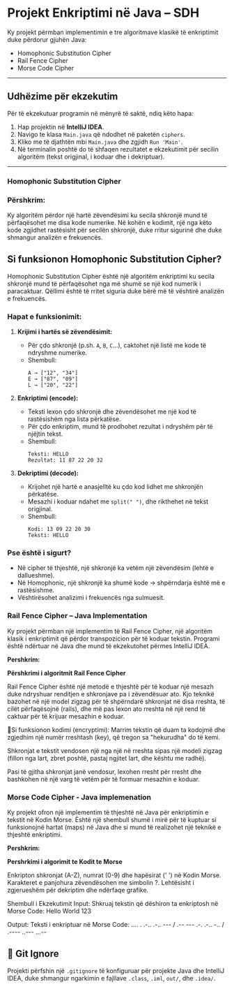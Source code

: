 # Projekt Enkriptimi në Java – SDH

Ky projekt përmban implementimin e tre algoritmave klasikë të enkriptimit duke përdorur gjuhën Java:

- Homophonic Substitution Cipher
-  Rail Fence Cipher
-  Morse Code Cipher

---

## Udhëzime për ekzekutim

Për të ekzekutuar programin në mënyrë të saktë, ndiq këto hapa:

1. Hap projektin në **IntelliJ IDEA**.
2. Navigo te klasa `Main.java` që ndodhet në paketën `ciphers`.
3. Kliko me të djathtën mbi `Main.java` dhe zgjidh `Run 'Main'`.
4. Në terminalin poshtë do të shfaqen rezultatet e ekzekutimit për secilin algoritëm (tekst origjinal, i koduar dhe i dekriptuar).

---

### Homophonic Substitution Cipher

### Përshkrim:
Ky algoritëm përdor një hartë zëvendësimi ku secila shkronjë mund të përfaqësohet me disa kode numerike. Në kohën e kodimit, një nga këto kode zgjidhet rastësisht për secilën shkronjë, duke rritur sigurinë dhe duke shmangur analizën e frekuencës.

## Si funksionon Homophonic Substitution Cipher?

Homophonic Substitution Cipher është një algoritëm enkriptimi ku secila shkronjë mund të përfaqësohet nga më shumë se një kod numerik i paracaktuar. Qëllimi është të rritet siguria duke bërë më të vështirë analizën e frekuencës.

### Hapat e funksionimit:

1. **Krijimi i hartës së zëvendësimit:**
    - Për çdo shkronjë (p.sh. `A`, `B`, `C`...), caktohet një listë me kode të ndryshme numerike.
    - Shembull:
      ```
      A → ["12", "34"]
      E → ["87", "09"]
      L → ["20", "22"]
      ```

2. **Enkriptimi (encode):**
    - Teksti lexon çdo shkronjë dhe zëvendësohet me një kod të rastësishëm nga lista përkatëse.
    - Për çdo enkriptim, mund të prodhohet rezultat i ndryshëm për të njëjtin tekst.
    - Shembull:
      ```
      Teksti: HELLO
      Rezultat: 11 87 22 20 32
      ```

3. **Dekriptimi (decode):**
    - Krijohet një hartë e anasjelltë ku çdo kod lidhet me shkronjën përkatëse.
    - Mesazhi i koduar ndahet me `split(" ")`, dhe rikthehet në tekst origjinal.
    - Shembull:
      ```
      Kodi: 13 09 22 20 30
      Teksti: HELLO
      ```

### Pse është i sigurt?

- Në cipher të thjeshtë, një shkronjë ka vetëm një zëvendësim (lehtë e dallueshme).
- Në Homophonic, një shkronjë ka shumë kode → shpërndarja është më e rastësishme.
- Vështirësohet analizimi i frekuencës nga sulmuesit.

###  Rail Fence Cipher – Java Implementation

Ky projekt përmban një implementim të Rail Fence Cipher, një algoritëm klasik i enkriptimit 
që përdor transpozicion për të koduar tekstin. Programi është ndërtuar në Java dhe mund 
të ekzekutohet përmes IntelliJ IDEA.


**Pershkrim:**

**Përshkrimi i algoritmit Rail Fence Cipher**

Rail Fence Cipher është një metodë e thjeshtë për të koduar një mesazh duke ndryshuar renditjen e shkronjave pa i zëvendësuar ato. Kjo teknikë bazohet në një model zigzag për të shpërndarë shkronjat në disa rreshta, të cilët përfaqësojnë (rails), dhe më pas lexon ato rreshta në një rend të caktuar për të krijuar mesazhin e koduar.

🔸Si funksionon kodimi (encryptimi):
Marrim tekstin që duam ta kodojmë dhe zgjedhim një numër rreshtash (key), që tregon sa "hekurudha" do të kemi.

Shkronjat e tekstit vendosen një nga një në rreshta sipas një modeli zigzag (fillon nga lart, zbret poshtë, pastaj ngjitet lart, dhe kështu me radhë).

Pasi të gjitha shkronjat janë vendosur, lexohen rresht për rresht dhe bashkohen në një varg të vetëm për të formuar mesazhin e koduar.

### Morse Code Cipher - Java implemenation

Ky projekt ofron një implementim të thjeshtë në Java për enkriptimin e tekstit në Kodin Morse. 
Është një shembull shumë i mirë për të kuptuar si funksionojnë hartat (maps) në Java dhe si mund të realizohet një teknikë e thjeshtë enkriptimi.

**Pershkrim:**

**Pershrkimi i algorimit te Kodit te Morse**

Enkripton shkronjat (A-Z), numrat (0-9) dhe hapësirat (' ') në Kodin Morse.
Karakteret e panjohura zëvendësohen me simbolin ?.
Lehtësisht i zgjerueshëm për dekriptim dhe ndërfaqe grafike.

Shembull i Ekzekutimit
Input:
Shkruaj tekstin që dëshiron ta enkriptosh në Morse Code:
Hello World 123

Output:
Teksti i enkriptuar në Morse Code:
.... . .-.. .-.. --- / .-- --- .-. .-.. -.. / .---- ..--- ...--


## 🧹 Git Ignore

Projekti përfshin një `.gitignore` të konfiguruar për projekte Java dhe IntelliJ IDEA, duke shmangur ngarkimin e fajllave `.class`, `.iml`, `out/`, dhe `.idea/`.




